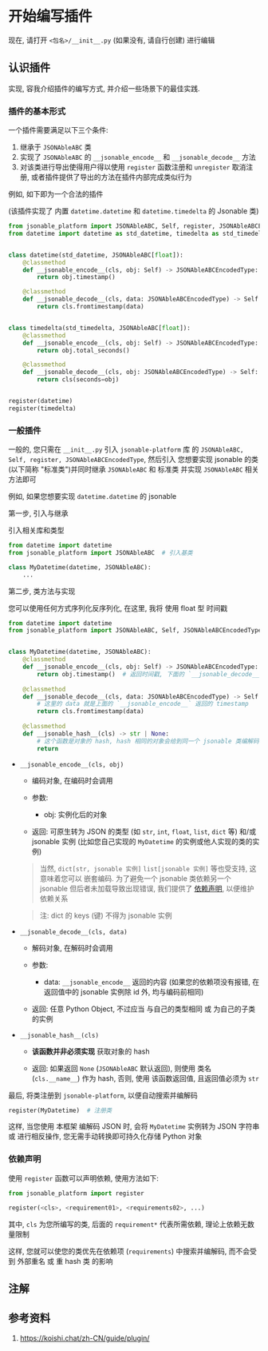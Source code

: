 # 开始编写插件
现在, 请打开 `<包名>/__init__.py` (如果没有, 请自行创建) 进行编辑

## 认识插件
实现, 容我介绍插件的编写方式, 并介绍一些场景下的最佳实践.

### 插件的基本形式
一个插件需要满足以下三个条件:
1. 继承于 `JSONAbleABC` 类
2. 实现了 `JSONAbleABC` 的 `__jsonable_encode__` 和 `__jsonable_decode__` 方法
3. 对该类进行导出使得用户得以使用 `register` 函数注册和 `unregister` 取消注册, 或者插件提供了导出的方法在插件内部完成类似行为

例如, 如下即为一个合法的插件 <br>

[//]: # (~~JetBrains 的 LanguageTools 报了奇奇怪怪的错: "动词的修饰一般为‘形容词（副词）+地+动词’。您的意思是否是：合法地插", Koishi 群友 &#40;1096694717@qq.com&#41; 想让我试试: 非法地插~~ <br>)
(该插件实现了 内置 `datetime.datetime` 和 `datetime.timedelta` 的 Jsonable 类)

```python
from jsonable_platform import JSONAbleABC, Self, register, JSONAbleABCEncodedType
from datetime import datetime as std_datetime, timedelta as std_timedelta


class datetime(std_datetime, JSONAbleABC[float]):
    @classmethod
    def __jsonable_encode__(cls, obj: Self) -> JSONAbleABCEncodedType:
        return obj.timestamp()

    @classmethod
    def __jsonable_decode__(cls, data: JSONAbleABCEncodedType) -> Self:
        return cls.fromtimestamp(data)


class timedelta(std_timedelta, JSONAbleABC[float]):
    @classmethod
    def __jsonable_encode__(cls, obj: Self) -> JSONAbleABCEncodedType:
        return obj.total_seconds()

    @classmethod
    def __jsonable_decode__(cls, obj: JSONAbleABCEncodedType) -> Self:
        return cls(seconds=obj)


register(datetime)
register(timedelta)
```

### 一般插件
一般的, 您只需在 `__init__.py` 引入 `jsonable-platform` 库 的 `JSONAbleABC, Self, register, JSONAbleABCEncodedType`, 然后引入 您想要实现 jsonable 的类 (以下简称 "标准类")并同时继承 `JSONAbleABC` 和 标准类 并实现 `JSONAbleABC` 相关方法即可 

例如, 如果您想要实现 `datetime.datetime` 的 jsonable

第一步, 引入与继承

引入相关库和类型
```python
from datetime import datetime
from jsonable_platform import JSONAbleABC  # 引入基类

class MyDatetime(datetime, JSONAbleABC):
    ...
```

第二步, 类方法与实现

您可以使用任何方式序列化反序列化, 在这里, 我将 使用 float 型 时间戳
```python
from datetime import datetime
from jsonable_platform import JSONAbleABC, Self, JSONAbleABCEncodedType  # 引入类型


class MyDatetime(datetime, JSONAbleABC):
    @classmethod
    def __jsonable_encode__(cls, obj: Self) -> JSONAbleABCEncodedType:
        return obj.timestamp()  # 返回时间戳, 下面的 `__jsonable_decode__` 会收到这个时间戳
    
    @classmethod
    def __jsonable_decode__(cls, data: JSONAbleABCEncodedType) -> Self:
        # 这里的 data 就是上面的 `__jsonable_encode__` 返回的 timestamp
        return cls.fromtimestamp(data)
    
    @classmethod
    def __jsonable_hash__(cls) -> str | None:
        # 这个函数是对象的 hash, hash 相同的对象会给到同一个 jsonable 类编解码
        return 
```
* `__jsonable_encode__(cls, obj)`
    * 编码对象, 在编码时会调用
     
    * 参数:
      * obj: 实例化后的对象
    
    * 返回: 可原生转为 JSON 的类型 (如 `str`, `int`, `float`, `list`, `dict` 等) 和/或 jsonable 实例 (比如您自己实现的 `MyDatetime` 的实例或他人实现的类的实例)
    > 当然, `dict[str, jsonable 实例]` `list[jsonable 实例]` 等也受支持, 这意味着您可以 嵌套编码. 为了避免一个 jsonable 类依赖另一个 jsonable 但后者未加载导致出现错误, 我们提供了 [依赖声明](#依赖声明), 以便维护依赖关系

    > 注: dict 的 keys (键) 不得为 jsonable 实例
* `__jsonable_decode__(cls, data)`
    * 解码对象, 在解码时会调用
     
    * 参数:
      * data: `__jsonable_encode__` 返回的内容 (如果您的依赖项没有报错, 在返回值中的 jsonable 实例除 id 外, 均与编码前相同)
    
    * 返回: 任意 Python Object, 不过应当 与自己的类型相同 或 为自己的子类的实例
* `__jsonable_hash__(cls)`
    * **该函数并非必须实现** 获取对象的 hash

    * 返回: 如果返回 `None` (`JSONAbleABC` 默认返回), 则使用 类名 (`cls.__name__`) 作为 hash, 否则, 使用 该函数返回值, 且返回值必须为 `str`

最后, 将类注册到 `jsonable-platform`, 以便自动搜索并编解码

```python
register(MyDatetime)  # 注册类
```

这样, 当您使用 本框架 编解码 JSON 时, 会将 `MyDatetime` 实例转为 JSON 字符串 或 进行相反操作, 您无需手动转换即可持久化存储 Python 对象

### 依赖声明
使用 `register` 函数可以声明依赖, 使用方法如下:
```python
from jsonable_platform import register

register(<cls>, <requirement01>, <requirements02>, ...)
```
其中, `cls` 为您所编写的类, 后面的 `requirement*` 代表所需依赖, 理论上依赖无数量限制

这样, 您就可以使您的类优先在依赖项 (`requirements`) 中搜索并编解码, 而不会受到 外部重名 或 重 hash 类 的影响

## 注解


## 参考资料
1. <https://koishi.chat/zh-CN/guide/plugin/>
